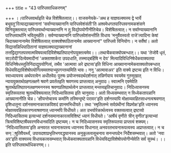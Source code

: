+++
title = "43 पारिप्लवाधिकरणम्"

+++
।।पारिप्लवार्थाइति चेन्न विशेषितत्वात्।। वाजसनेयके-'अथ ह याज्ञवल्क्यस्य द्वे भार्ये बभूवतु'रित्याद्याख्यानानां 'सर्वाण्याख्यानानि पारिप्लवेशंसंती'ति अश्वमेधगतपारिप्लवनामकशंसने विनियुक्तत्वात् पारिप्लवार्थान्याख्यानानि न तु विद्योपयोगीनीतिचेन्न। विशेषितत्वात्। न सर्वाण्याख्यानानि पारिप्लवार्थानि भवितुमर्हति। सर्वण्याख्यानानि पारिप्लवेशंसन्तीति विधाय 'मनुर्वैवस्वतो राजे'त्यादिना केषां चिदाख्यानानामेव विशेषितत्वात् वाक्यशेषपठितानामेव आख्यानानां" पारिप्लवे विनियोगः। न सर्वेषां। अतो विद्यासन्निधिपाठितानां याज्ञवल्क्याद्याख्यानानां तत्तद्विद्यागतपरमात्मविषयत्वादिविशेषप्रतिपादनोपयुक्तत्वमेव।।।तथाचैकवाक्योपबन्धात्।। यथा 'तेजोवै धृतं, साऽरोदी'दित्येवमादीनां 'अक्ताश्शर्करा उपदधाति, तस्माद्बर्हिषि न देय' मित्यादिविधिनिषेधैकवाक्यतया विधिनिषेधस्तुतिनिंदाद्युपयोगित्वं, तथैव 'आत्मावा अरे द्रष्टव्य'इति विधिना आख्यानानामेकवाक्यतोपबन्धात् विधेयविद्याविशेषोपयोगित्वमवश्याभ्युपगन्तव्यमिति भावः। ननु 'आत्मावाअर' इति वाक्ये द्रष्टव्य इति न विधिः। स्वाध्यायस्य अर्थपरत्वेन अधीतवेदः पुरुषः प्रयोजनवदर्थदर्शनात् तन्निर्णयाय स्वयमेव गुरुमुखात् न्याययुक्तार्थग्रहणलक्षणे श्रवणे प्रवर्ततइति श्रवणस्य प्राप्तत्वात् अनुवादः। स्वात्मनि एवमेवेति श्रुतार्थप्रतिष्ठापनलक्षणमननस्य श्रवणप्रतिष्ठार्थत्वेन प्राप्तत्वात् मन्तव्यइतिचानुवादः। निदिध्यासनस्य स्मृतिरूपतया श्रुतार्थविषयत्वात् निदिध्यासितव्य इति चानुवादः। अतो विध्यसम्भवात् न विध्येकतापन्नानि आख्यानानीति चेन्न। 'क्षीयन्तेचास्य कर्माणि तस्मिन्दृष्टे परावर'इति दर्शनस्यापि मोक्षाव्यवहितसाधनत्वश्रवणात् दृशिधातुना दर्शनसमानाकारकविशदं ज्ञानमभिधीयते। तथा 'स्मृतिलम्भे सर्वग्रंथीनां विप्रमोक्ष'इति ध्यानस्य मोक्षाव्यवहितकारणत्वश्रवणात् ध्यानमपि विधीयते। अत उभयोरेकार्थत्वस्य वक्तव्यत्वात् द्रष्टव्यो निदिध्यासितव्य इत्याभ्यां दर्शनसमानाकारत्वविशिष्टं ध्यानं विधीयते। 'आर्षेयं वृणीते त्रीन् वृणीत'इत्याभ्यां त्रित्वविशिष्टार्षेयवरणविधानवदिति द्रष्टव्यम्। न च निदिध्यासनस्य स्मृतिरूपतया प्राप्तत्वं शक्यम्। 'निदिध्यासितव्य'इति अनवरत भावनारूपस्य ध्यानस्य विधानात् अनवरतभावनारूपत्वस्य अप्राप्तत्वात्। न च सन््श्रुतिवैयर्थ्यं, उपायदशाप्रभृतिभगवद्ध्यानस्य अनुकूलत्वसूचनाय सनन्तपदेन निर्देशसम्भवात्। अतो 'नवा अर'इति वाक्यस्य विधायकत्वसम्भवात् विध्येकवाक्यतापन्नानि विधेयविद्याविशेषोपयोगीन्येवेति सर्वं सुस्थं। ।।इति पारिप्लवार्थाधिकरणम्।।